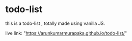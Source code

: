 # todo-list
this is a todo-list , totally made using vanilla JS.

live link: "https://arunkumarmurapaka.github.io/todo-list/"
